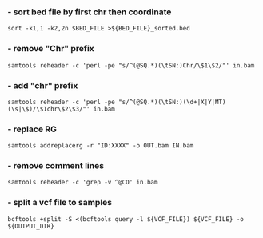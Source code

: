 ####

### - sort bed file by first chr then coordinate
```
sort -k1,1 -k2,2n $BED_FILE >${BED_FILE}_sorted.bed
```

### - remove "Chr" prefix
```
samtools reheader -c 'perl -pe "s/^(@SQ.*)(\tSN:)Chr/\$1\$2/"' in.bam
```

### - add "chr" prefix
```
samtools reheader -c 'perl -pe "s/^(@SQ.*)(\tSN:)(\d+|X|Y|MT)(\s|\$)/\$1chr\$2\$3/"' in.bam
```

### - replace RG
```
samtools addreplacerg -r "ID:XXXX" -o OUT.bam IN.bam
```

### - remove comment lines
```
samtools reheader -c 'grep -v ^@CO' in.bam
```


### - split a vcf file to samples
```
bcftools +split -S <(bcftools query -l ${VCF_FILE}) ${VCF_FILE} -o ${OUTPUT_DIR}
```
